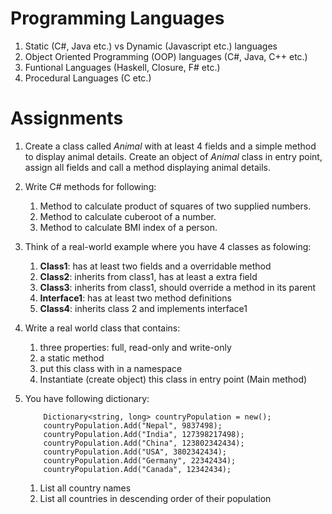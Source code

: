 # Programming Languages

1. Static (C#, Java etc.) vs Dynamic (Javascript etc.) languages
1. Object Oriented Programming (OOP) languages (C#, Java, C++ etc.)
1. Funtional Languages (Haskell, Closure, F# etc.)
1. Procedural Languages (C etc.)

# Assignments
1. Create a class called *Animal* with at least 4 fields and a simple method to display animal details. Create an object of *Animal* class in entry point, assign all fields and call a method displaying animal details.

1. Write C# methods for following:
    1. Method to calculate product of squares of two supplied numbers.
    1. Method to calculate cuberoot of a number.
    1. Method to calculate BMI index of a person.

1. Think of a real-world example where you have 4 classes as folowing:
    1. **Class1**: has at least two fields and a overridable method
    2. **Class2**: inherits from class1, has at least a extra field
    1. **Class3**: inherits from class1, should override a method in its parent
    1. **Interface1**: has at least two method definitions
    1. **Class4**: inherits class 2 and implements interface1

1. Write a real world class that contains:
    1. three properties: full, read-only and write-only
    1. a static method
    1. put this class with in a namespace
    1. Instantiate (create object) this class in entry point (Main method)

1. You have following dictionary:
    ```    
        Dictionary<string, long> countryPopulation = new();
        countryPopulation.Add("Nepal", 9837498);
        countryPopulation.Add("India", 127398217498);
        countryPopulation.Add("China", 123802342434);
        countryPopulation.Add("USA", 3802342434);
        countryPopulation.Add("Germany", 22342434);
        countryPopulation.Add("Canada", 12342434);
    ```
    1. List all country names
    2. List all countries in descending order of their population
